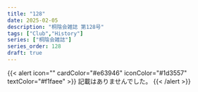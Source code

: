 ```yaml
---
title: "128"
date: 2025-02-05
description: "桐陰会雑誌 第128号"
tags: ["Club","History"]
series: ["桐陰会雑誌"]
series_order: 128
draft: true
---
```


{{< alert icon="" cardColor="#e63946" iconColor="#1d3557" textColor="#f1faee" >}}
記載はありませんでした。
{{< /alert >}}